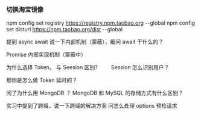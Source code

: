 ### 切换淘宝镜像
npm config set registry https://registry.npm.taobao.org --global
npm config set disturl https://npm.taobao.org/dist --global

提到 async await 说一下内部机制（蒙蔽），细问 await 干什么的？

Promise 内部实现机制（蒙蔽中）

为什么选择 Token， 与 Seesion 区别?
　　
Session 怎么识别用户？

那你是怎么做 Token 延时的？

问了为什么用 MongoDB ？ MongoDB 和 MySQL 的存储方式有什么区别？

实习中提到了跨域，说一下跨域的解决方案
问怎么处理 options 预检请求